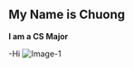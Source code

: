 ## My Name is Chuong

**I am a CS Major**

<!-- ![Warren Bear](https://ghosty-production.s3.amazonaws.com/fotospot_spots/Warren-Bear-Fotospot_cad76aae81db894fda4874dd7d6cecb6/large.jpg) -->

-Hi
<img src="(./Step-1.png)" alt="Image-1">
